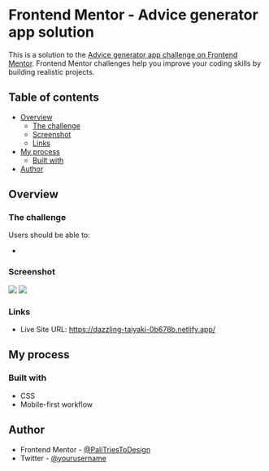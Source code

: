 # Frontend Mentor - Advice generator app solution

This is a solution to the [Advice generator app challenge on Frontend Mentor](https://www.frontendmentor.io/challenges/advice-generator-app-QdUG-13db). Frontend Mentor challenges help you improve your coding skills by building realistic projects.

## Table of contents

- [Overview](#overview)
  - [The challenge](#the-challenge)
  - [Screenshot](#screenshot)
  - [Links](#links)
- [My process](#my-process)
  - [Built with](#built-with)
- [Author](#author)

## Overview

### The challenge

Users should be able to:

-

### Screenshot

![](./screenshots/mobile-ss.png)
![](./screenshots/desktop-ss.png)

### Links

- Live Site URL: https://dazzling-taiyaki-0b678b.netlify.app/

## My process

### Built with

- CSS
- Mobile-first workflow

## Author

- Frontend Mentor - [@PaliTriesToDesign](https://www.frontendmentor.io/profile/PaliTriesToDesign)
- Twitter - [@yourusername](https://twitter.com/PT2DS)
